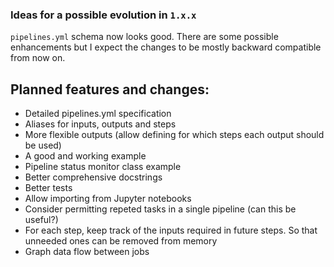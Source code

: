 
### Ideas for a possible evolution in `1.x.x`

`pipelines.yml` schema now looks good.
There are some possible enhancements but I expect the changes to be mostly backward compatible from
now on.

## Planned features and changes:

 - Detailed pipelines.yml specification
 - Aliases for inputs, outputs and steps
 - More flexible outputs (allow defining for which steps each output should be used)
 - A good and working example
 - Pipeline status monitor class example
 - Better comprehensive docstrings
 - Better tests
 - Allow importing from Jupyter notebooks
 - Consider permitting repeted tasks in a single pipeline (can this be useful?)
 - For each step, keep track of the inputs required in future steps. So that unneeded ones can be
   removed from memory
 - Graph data flow between jobs
